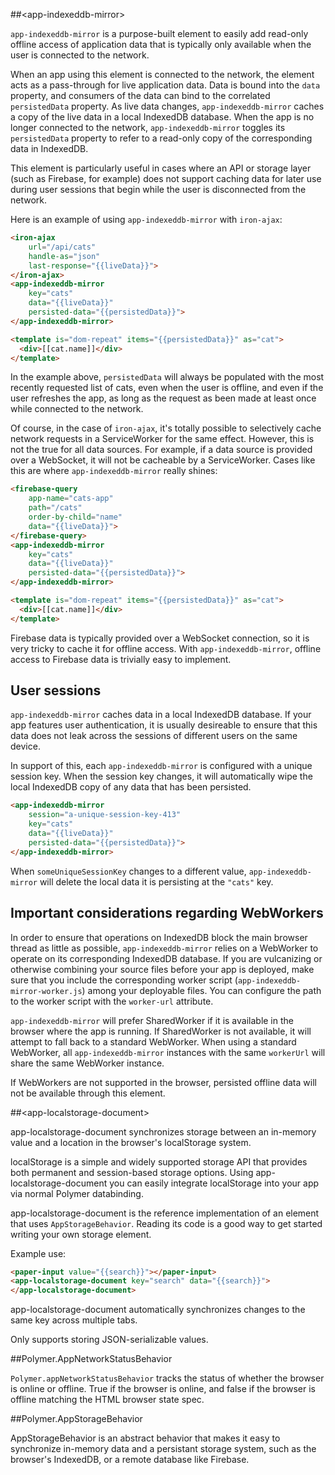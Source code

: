 
<!---

This README is automatically generated from the comments in these files:
app-indexeddb-mirror.html  app-localstorage-document.html  app-network-status-behavior.html  app-storage-behavior.html

Edit those files, and our readme bot will duplicate them over here!
Edit this file, and the bot will squash your changes :)

The bot does some handling of markdown. Please file a bug if it does the wrong
thing! https://github.com/PolymerLabs/tedium/issues

-->


##&lt;app-indexeddb-mirror&gt;

`app-indexeddb-mirror` is a purpose-built element to easily add read-only
offline access of application data that is typically only available when the
user is connected to the network.

When an app using this element is connected to the network, the element acts as
a pass-through for live application data. Data is bound into the `data`
property, and consumers of the data can bind to the correlated `persistedData`
property. As live data changes, `app-indexeddb-mirror` caches a copy of the live
data in a local IndexedDB database. When the app is no longer connected to the
network, `app-indexeddb-mirror` toggles its `persistedData` property to refer
to a read-only copy of the corresponding data in IndexedDB.

This element is particularly useful in cases where an API or storage layer (such
as Firebase, for example) does not support caching data for later use during
user sessions that begin while the user is disconnected from the network.

Here is an example of using `app-indexeddb-mirror` with `iron-ajax`:

```html
<iron-ajax
    url="/api/cats"
    handle-as="json"
    last-response="{{liveData}}">
</iron-ajax>
<app-indexeddb-mirror
    key="cats"
    data="{{liveData}}"
    persisted-data="{{persistedData}}">
</app-indexeddb-mirror>

<template is="dom-repeat" items="{{persistedData}}" as="cat">
  <div>[[cat.name]]</div>
</template>
```

In the example above, `persistedData` will always be populated with
the most recently requested list of cats, even when the user is offline, and
even if the user refreshes the app, as long as the request as been made at
least once while connected to the network.

Of course, in the case of `iron-ajax`, it's totally possible to selectively
cache network requests in a ServiceWorker for the same effect. However, this is
not the true for all data sources. For example, if a data source is provided
over a WebSocket, it will not be cacheable by a ServiceWorker. Cases like this
are where `app-indexeddb-mirror` really shines:

```html
<firebase-query
    app-name="cats-app"
    path="/cats"
    order-by-child="name"
    data="{{liveData}}">
</firebase-query>
<app-indexeddb-mirror
    key="cats"
    data="{{liveData}}"
    persisted-data="{{persistedData}}">
</app-indexeddb-mirror>

<template is="dom-repeat" items="{{persistedData}}" as="cat">
  <div>[[cat.name]]</div>
</template>
```

Firebase data is typically provided over a WebSocket connection, so it is very
tricky to cache it for offline access. With `app-indexeddb-mirror`, offline
access to Firebase data is trivially easy to implement.

## User sessions

`app-indexeddb-mirror` caches data in a local IndexedDB database. If your app
features user authentication, it is usually desireable to ensure that this data
does not leak across the sessions of different users on the same device.

In support of this, each `app-indexeddb-mirror` is configured with a unique
session key. When the session key changes, it will automatically wipe the local
IndexedDB copy of any data that has been persisted.

```html
<app-indexeddb-mirror
    session="a-unique-session-key-413"
    key="cats"
    data="{{liveData}}"
    persisted-data="{{persistedData}}">
</app-indexeddb-mirror>
```

When `someUniqueSessionKey` changes to a different value, `app-indexeddb-mirror`
will delete the local data it is persisting at the `"cats"` key.

## Important considerations regarding WebWorkers

In order to ensure that operations on IndexedDB block the main browser thread as
little as possible, `app-indexeddb-mirror` relies on a WebWorker to operate on
its corresponding IndexedDB database. If you are vulcanizing or otherwise
combining your source files before your app is deployed, make sure that you
include the corresponding worker script (`app-indexeddb-mirror-worker.js`)
among your deployable files. You can configure the path to the worker script
with the `worker-url` attribute.

`app-indexeddb-mirror` will prefer SharedWorker if it is available in the
browser where the app is running. If SharedWorker is not available, it will
attempt to fall back to a standard WebWorker. When using a standard WebWorker,
all `app-indexeddb-mirror` instances with the same `workerUrl` will share the
same WebWorker instance.

If WebWorkers are not supported in the browser, persisted offline data will not
be available through this element.



##&lt;app-localstorage-document&gt;

app-localstorage-document synchronizes storage between an in-memory
value and a location in the browser's localStorage system.

localStorage is a simple and widely supported storage API that provides both
permanent and session-based storage options. Using app-localstorage-document
you can easily integrate localStorage into your app via normal Polymer
databinding.

app-localstorage-document is the reference implementation of an element
that uses `AppStorageBehavior`. Reading its code is a good way to get
started writing your own storage element.

Example use:

```html
<paper-input value="{{search}}"></paper-input>
<app-localstorage-document key="search" data="{{search}}">
</app-localstorage-document>
```

app-localstorage-document automatically synchronizes changes to the
same key across multiple tabs.

Only supports storing JSON-serializable values.



##Polymer.AppNetworkStatusBehavior

`Polymer.appNetworkStatusBehavior` tracks the status of whether the browser
is online or offline. True if the browser is online, and false if the browser is
offline matching the HTML browser state spec.



##Polymer.AppStorageBehavior

AppStorageBehavior is an abstract behavior that makes it easy to
synchronize in-memory data and a persistant storage system, such as
the browser's IndexedDB, or a remote database like Firebase.



